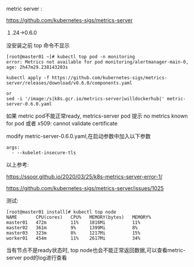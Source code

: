 metric server :

https://github.com/kubernetes-sigs/metrics-server



１.24->0.6.0

没安装之前 top 命令不显示

```
[root@master01 ~]# kubectl top pod -n monitoring
error: Metrics not available for pod monitoring/alertmanager-main-0, age: 2h47m29.238143203s

```



```
kubectl apply -f https://github.com/kubernetes-sigs/metrics-server/releases/download/v0.6.0/components.yaml

or
sed -i '/image:/s|k8s.gcr.io/metrics-server|willdockerhub|' metric-server-0.6.0.yaml
```

如果 metric pod不能正常ready, metrics-server pod 提示 no metrics known for pod 或者 x509: cannot validate certificate 

modify metric-server-0.6.0.yaml,在启动参数中加入以下参数

```
args:
  - --kubelet-insecure-tls
```

以上参考:　

https://ssoor.github.io/2020/03/25/k8s-metrics-server-error-1/

https://github.com/kubernetes-sigs/metrics-server/issues/1025



测试:　

```
[root@master01 install]# kubectl top node
NAME       CPU(cores)   CPU%   MEMORY(bytes)   MEMORY%   
master01   472m         11%    1816Mi          11%
master02   361m         9%     1399Mi          8%
master03   323m         8%     1217Mi          15%
worker01   454m         11%    2617Mi          34%

```

当有节点不是ready状态时, top node也会不能正常返回数据,可以查看metric-server pod的log进行查看
